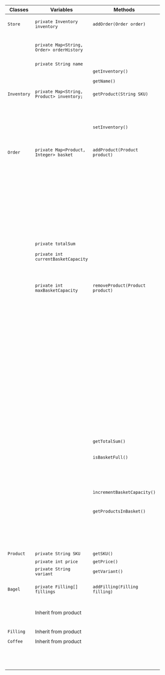 
| Classes     | Variables                                 | Methods                          | Scenario                                                        | Outcomes                                                                                                                      |
|-------------|-------------------------------------------|----------------------------------|-----------------------------------------------------------------|-------------------------------------------------------------------------------------------------------------------------------|
| `Store`     | `private Inventory inventory`             | `addOrder(Order order)`          | Argument is valid type                                          | Add order to order history and return true                                                                                    |
|             | `private Map<String, Order> orderHistory` |                                  | Argument is not of type Order                                   | Return false                                                                                                                  |
|             | `private String name`                     |                                  |                                                                 |                                                                                                                               |
|             |                                           | `getInventory()`                 |                                                                 | Return inventory                                                                                                              |
|             |                                           |                                  |                                                                 |                                                                                                                               |
|             |                                           | `getName()`                      |                                                                 | Return name                                                                                                                   |
|             |                                           |                                  |                                                                 |                                                                                                                               |
| `Inventory` | `private Map<String, Product> inventory;` | `getProduct(String SKU)`         | SKU is in the map                                               | Return product                                                                                                                |
|             |                                           |                                  | Sku is not in the map                                           | Return null                                                                                                                   |
|             |                                           |                                  |                                                                 |                                                                                                                               |
|             |                                           | `setInventory()`                 |                                                                 | Sets inventory                                                                                                                |
|             |                                           |                                  |                                                                 |                                                                                                                               |
| `Order`     | `private Map<Product, Integer> basket`    | `addProduct(Product product)`    | Argument is valid type and is not in the basket                 | Add Product to basket, set value (quantity) to 1, add price to total sum, increment the currentBasketCapacity and return true |
|             |                                           |                                  | Argument is valid type and is already in the basket             | Increment quantity, add price to total sum, increment the currentBasketCapacity and return true                               |
|             |                                           |                                  | Argument is not of type Product                                 | Return false                                                                                                                  |
|             | `private totalSum`                        |                                  | Basket is ful                                                   | Return false                                                                                                                  |
|             | `private int currentBasketCapacity`       |                                  |                                                                 |                                                                                                                               |
|             | `private int maxBasketCapacity`           | `removeProduct(Product product)` | Argument is valid type, product is in the basket and value == 1 | Remove Product from basket, subtract price from total sum, decrement currentBasketCapacity and return true                    |
|             |                                           |                                  | Argument is valid type, product is in the basket and value > 1  | Increment quantity, subtract price from total sum, increment the currentBasketCapacity and return true                        |
|             |                                           |                                  | Argument is valid type, product is not in the basket            | Return false and write message                                                                                                |
|             |                                           |                                  | Argument is not of type Product                                 | Return false                                                                                                                  |
|             |                                           |                                  |                                                                 |                                                                                                                               |
|             |                                           | `getTotalSum()`                  |                                                                 | Return total sum                                                                                                              |
|             |                                           |                                  |                                                                 |                                                                                                                               |
|             |                                           | `isBasketFull()`                 | Basket is ful                                                   | Write message to console and return true                                                                                      |
|             |                                           |                                  | Basket is not ful                                               | Return false                                                                                                                  |
|             |                                           |                                  |                                                                 |                                                                                                                               |
|             |                                           |                                  |                                                                 |                                                                                                                               |
|             |                                           | `ìncrementBasketCapacity()`      |                                                                 | Capacity is incremented                                                                                                       |
|             |                                           |                                  |                                                                 |                                                                                                                               |
|             |                                           | `getProductsInBasket()`          | There are products in basket                                    | Return products as a list                                                                                                     |
|             |                                           |                                  | There are not any products in basket                            | Return empty list                                                                                                             |
|             |                                           |                                  |                                                                 |                                                                                                                               |
| `Product`   | `private String SKU`                      | `getSKU()`                       |                                                                 | Return the SKU                                                                                                                |
|             | `private int price`                       | `getPrice()`                     |                                                                 | Return the price                                                                                                              |
|             | `private String variant`                  | `getVariant()`                   |                                                                 | Return the variant                                                                                                            |
|             |                                           |                                  |                                                                 |                                                                                                                               |
| `Bagel`     | `private Filling[] fillings`              | `addFilling(Filling filling)`    | Argument is valid type                                          | Add filling to array and return true                                                                                          |
|             | Inherit from product                      |                                  | Argument is not of type Filling                                 | Return false                                                                                                                  |
|             |                                           |                                  |                                                                 |                                                                                                                               |
| `Filling`   | Inherit from product                      |                                  |                                                                 |                                                                                                                               |
|             |                                           |                                  |                                                                 |                                                                                                                               |
| `Coffee`    | Inherit from product                      |                                  |                                                                 |                                                                                                                               |
|             |                                           |                                  |                                                                 |                                                                                                                               |
|             |                                           |                                  |                                                                 |                                                                                                                               |
|             |                                           |                                  |                                                                 |                                                                                                                               |
|             |                                           |                                  |                                                                 |                                                                                                                               |
|             |                                           |                                  |                                                                 |                                                                                                                               |
|             |                                           |                                  |                                                                 |                                                                                                                               |
|             |                                           |                                  |                                                                 |                                                                                                                               |
|             |                                           |                                  |                                                                 |                                                                                                                               |
|             |                                           |                                  |                                                                 |                                                                                                                               |
|             |                                           |                                  |                                                                 |                                                                                                                               |
|             |                                           |                                  |                                                                 |                                                                                                                               |
|             |                                           |                                  |                                                                 |                                                                                                                               |
|             |                                           |                                  |                                                                 |                                                                                                                               |
